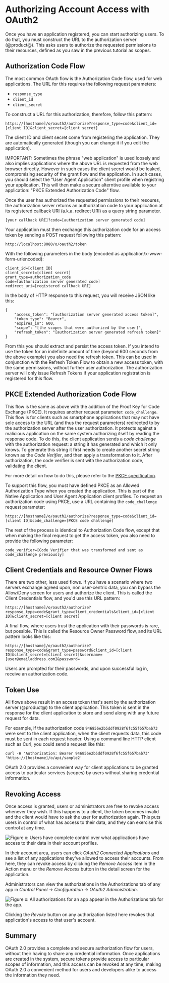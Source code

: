 # Authorizing Account Access with OAuth2

Once you have an application registered, you can start authorizing users. To do
that, you must construct the URL to the authorization server (@product@). This
asks users to authorize the requested permissions to their resources, defined as
you saw in the previous tutorial as scopes. 

## Authorization Code Flow

The most common OAuth flow is the Authorization Code flow, used for web
applications. The URL for this requires the following request parameters: 

- `response_type` 
- `client_id` 
- `client_secret`

To construct a URL for this authorization, therefore, follow this pattern: 

    https://[hostname]/o/oauth2/authorize?response_type=code&client_id=[client ID]&client_secret=[client secret]

The client ID and client secret come from registering the application. They are automatically
generated (though you can change it if you edit the application). 

IMPORTANT: Sometimes the phrase "web application" is used loosely and also 
implies applications where the above URL is requested from the web browser 
directly. However in such cases the client secret would be leaked, compromising 
security of the grant flow and the application. In such cases, you should select 
the "User Agent Application" client profile when registring your application. 
This will then make a secure alterntive available to your application: "PKCE 
Extended Authorization Code" flow.

Once the user has authorized the requested permissions to their resoures, the 
authorization server returns an authorization code to your application at its 
registered callback URI (a.k.a. redirect URI) as a query string parameter. 

	[your callback URI]?code=[authorization server generated code]

Your application must then exchange this authorization code for an access token
by sending a POST request following this pattern:

	http://localhost:8080/o/oauth2/token

With the following parameters in the body (encoded as 
application/x-www-form-urlencoded):

	client_id=[client ID]
	client_secret=[client secret]
	grant_type=authorization_code
	code=[authorization server generated code]
	redirect_uri=[registered callback URI]

In the body of HTTP response to this request, you will receive JSON like this:

	{
		"access_token": "[authorization server generated access token]",
		"token_type": "Bearer",
		"expires_in": 600,
		"scope": "[the scopes that were authorized by the user]",
		"refresh_token": "[authorization server generated refresh token]"
	}

From this you should extract and persist the access token. If you intend to use 
the token for an indefinite amount of time (beyond 600 seconds from the above 
example) you also need the refresh token. This can be used in conjunction with 
the Refresh Token Flow to obtain a new access token, with the same permissions, 
without further user authorization.  The authorization server will only issue 
Refresh Tokens if your application registration is registered for this flow.

## PKCE Extended Authorization Code Flow

This flow is the same as above with the addition of the Proof Key for Code
Exchange (PKCE). It requires another request parameter: `code_challenge`. This
flow is for clients such as smartphone applications that may not have sole
access to the URL (and thus the request parameters) redirected to by the
authorization server after the user authorization. It protects against a 
malicious application on the same system authorizing itself by reading the 
response code. To do this, the client application sends a *code challenge* with 
the authorization request: a string it has generated and which it only knows. To
generate this string it first needs to create another secret string known as the 
*Code Verifier*, and then apply a transformation to it. After authorization, the 
code verifier is sent with the authorization code, validating the client. 

For more detail on how to do this, please refer to the 
[PKCE specification](https://tools.ietf.org/html/rfc7636).

To support this flow, you must have defined PKCE as an Allowed Authorization
Type when you created the application. This is part of the Native Application 
and User Agent Application client profiles. To request an authorization code 
using PKCE, use a URL containing the `code_challenge` request parameter: 

    https://[hostname]/o/oauth2/authorize?response_type=code&client_id=[client ID]&code_challenge=[PKCE code challenge]

The rest of the process is identical to Authorization Code flow, except that 
when making the final request to get the access token, you also need to provide 
the following parameter:

	code_verifier=[Code Verifier that was transformed and sent as code_challenge previously]

## Client Credentials and Resource Owner Flows

There are two other, less used flows. If you have a scenario where two servers
exchange agreed upon, non user-centric data, you can bypass the Allow/Deny
screen for users and authorize the client. This is called the Client Credentials
flow, and you'd use this URL pattern: 

    https://[hostname]/o/oauth2/authorize?response_type=code&grant_type=client_credentials&client_id=[client ID]&client_secret=[client secret]

A final flow, where users trust the application with their passwords is rare,
but possible. This is called the Resource Owner Password flow, and its URL
pattern looks like this: 

    https://[hostname]/o/oauth2/authorize?response_type=code&grant_type=password&client_id=[client ID]&client_secret=[client secret]&username=[user@emailaddress.com]&password=

Users are prompted for their passwords, and upon successful log in, receive an
authorization code. 

## Token Use

All flows above result in an access token that's sent by the authorization
server (@product@) to the client application. This token is sent in the response
for the client application to store and send along with any future request for
data. 

For example, if the authorization code `946856e2b5ddf0928f6fc55f657bab73` were
sent to the client application, when the client requests data, this code must be
sent in each request header. Using a command line HTTP client such as Curl, you
could send a request like this: 

    curl -H 'Authorization: Bearer 946856e2b5ddf0928f6fc55f657bab73' 'https://[hostname]/o/api/sample2'

OAuth 2.0 provides a convenient way for client applications to be granted access
to particular services (scopes) by users without sharing credential information. 

## Revoking Access

Once access is granted, users or administrators are free to revoke access
whenever they wish. If this happens to a client, the token becomes invalid and
the client would have to ask the user for authorization again. This puts users
in control of what has access to their data, and they can exercise this control
at any time. 

![Figure x: Users have complete control over what applications have access to their data in their account profiles.](../../images/oauth-user-apps.png)

In their account area, users can click *OAuth2 Connected Applications* and see
a list of any applications they've allowed to access their accounts. From here,
they can revoke access by clicking the *Remove Access* item in the Action menu
or the *Remove Access* button in the detail screen for the application. 

Administrators can view the authorizations in the Authorizations tab of any app
in *Control Panel* &rarr; *Configuration* &rarr; *OAuth2 Administration*. 

![Figure x: All authorizations for an app appear in the Authorizations tab for the app.](../../images/oauth-revoke-access.png)

Clicking the *Revoke* button on any authorization listed here revokes that
application's access to that user's account. 

## Summary

OAuth 2.0 provides a complete and secure authorization flow for users, without
their having to share any credential information. Once applications are created
in the system, secure tokens provide access to particular scopes of information,
and this access can be revoked at any time, making OAuth 2.0 a convenient method
for users and developers alike to access the information they need. 
